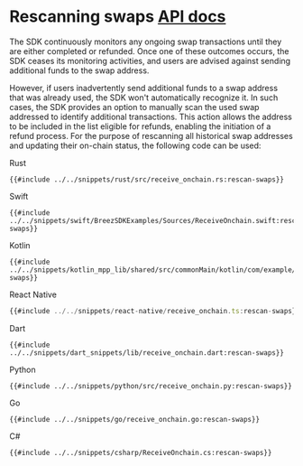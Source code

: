 # Rescanning swaps <a class="tag" target="_blank" href="https://breez.github.io/breez-sdk-liquid/breez_sdk_liquid/sdk/struct.LiquidSdk.html#method.rescan_onchain_swaps">API docs</a>

The SDK continuously monitors any ongoing swap transactions until they are either completed or refunded. Once one of these outcomes occurs, the SDK ceases its monitoring activities, and users are advised against sending additional funds to the swap address. 

However, if users inadvertently send additional funds to a swap address that was already used, the SDK won't automatically recognize it. In such cases, the SDK provides an option to manually scan the used swap addressed to identify additional transactions. This action allows the address to be included in the list eligible for refunds, enabling the initiation of a refund process. For the purpose of rescanning all historical swap addresses and updating their on-chain status, the following code can be used:

<custom-tabs category="lang">
<div slot="title">Rust</div>
<section>

```rust,ignore
{{#include ../../snippets/rust/src/receive_onchain.rs:rescan-swaps}}
```
</section>

<div slot="title">Swift</div>
<section>

```swift,ignore
{{#include ../../snippets/swift/BreezSDKExamples/Sources/ReceiveOnchain.swift:rescan-swaps}}
```
</section>

<div slot="title">Kotlin</div>
<section>

```kotlin,ignore
{{#include ../../snippets/kotlin_mpp_lib/shared/src/commonMain/kotlin/com/example/kotlinmpplib/ReceiveOnchain.kt:rescan-swaps}}
```
</section>

<div slot="title">React Native</div>
<section>

```typescript
{{#include ../../snippets/react-native/receive_onchain.ts:rescan-swaps}}
```
</section>

<div slot="title">Dart</div>
<section>

```dart,ignore
{{#include ../../snippets/dart_snippets/lib/receive_onchain.dart:rescan-swaps}}
```
</section>

<div slot="title">Python</div>
<section>

```python,ignore 
{{#include ../../snippets/python/src/receive_onchain.py:rescan-swaps}}
```
</section>

<div slot="title">Go</div>
<section>

```go,ignore
{{#include ../../snippets/go/receive_onchain.go:rescan-swaps}}
```
</section>

<div slot="title">C#</div>
<section>

```cs,ignore
{{#include ../../snippets/csharp/ReceiveOnchain.cs:rescan-swaps}}
```
</section>
</custom-tabs>

